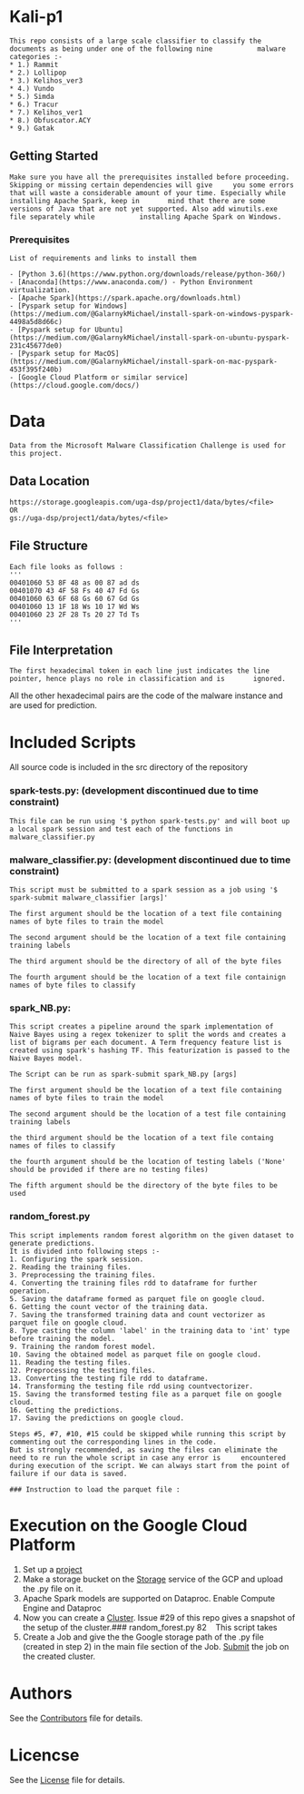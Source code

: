 # Kali-p1

    This repo consists of a large scale classifier to classify the documents as being under one of the following nine           malware categories :-
    * 1.) Rammit
    * 2.) Lollipop
    * 3.) Kelihos_ver3
    * 4.) Vundo
    * 5.) Simda
    * 6.) Tracur
    * 7.) Kelihos_ver1
    * 8.) Obfuscator.ACY
    * 9.) Gatak


## Getting Started

    Make sure you have all the prerequisites installed before proceeding. Skipping or missing certain dependencies will give     you some errors that will waste a considerable amount of your time. Especially while installing Apache Spark, keep in       mind that there are some versions of Java that are not yet supported. Also add winutils.exe file separately while           installing Apache Spark on Windows.

### Prerequisites

    List of requirements and links to install them

    - [Python 3.6](https://www.python.org/downloads/release/python-360/)
    - [Anaconda](https://www.anaconda.com/) - Python Environment virtualization.
    - [Apache Spark](https://spark.apache.org/downloads.html)
    - [Pyspark setup for Windows](https://medium.com/@GalarnykMichael/install-spark-on-windows-pyspark-4498a5d8d66c) 
    - [Pyspark setup for Ubuntu](https://medium.com/@GalarnykMichael/install-spark-on-ubuntu-pyspark-231c45677de0)
    - [Pyspark setup for MacOS](https://medium.com/@GalarnykMichael/install-spark-on-mac-pyspark-453f395f240b)
    - [Google Cloud Platform or similar service](https://cloud.google.com/docs/)

# Data
    Data from the Microsoft Malware Classification Challenge is used for this project.
  ## Data Location
    https://storage.googleapis.com/uga-dsp/project1/data/bytes/<file>
    OR
    gs://uga-dsp/project1/data/bytes/<file>
  
  ## File Structure
    Each file looks as follows :
    '''
    00401060 53 8F 48 as 00 87 ad ds 
    00401070 43 4F 58 Fs 40 47 Fd Gs
    00401060 63 6F 68 Gs 60 67 Gd Gs
    00401060 13 1F 18 Ws 10 17 Wd Ws
    00401060 23 2F 28 Ts 20 27 Td Ts
    '''
  ## File Interpretation
    The first hexadecimal token in each line just indicates the line pointer, hence plays no role in classification and is       ignored.
  All the other hexadecimal pairs are the code of the malware instance and are used for prediction. 

# Included Scripts
All source code is included in the src directory of the repository

  ### spark-tests.py: (development discontinued due to time constraint)
    This file can be run using '$ python spark-tests.py' and will boot up a local spark session and test each of the functions in malware_classifier.py
  ### malware_classifier.py: (development discontinued due to time constraint)
    This script must be submitted to a spark session as a job using '$ spark-submit malware_classifier [args]'
    
    The first argument should be the location of a text file containing names of byte files to train the model
    
    The second argument should be the location of a text file containing training labels
    
    The third argument should be the directory of all of the byte files
    
    The fourth argument should be the location of a text file containign names of byte files to classify
  ### spark_NB.py:
    This script creates a pipeline around the spark implementation of Naive Bayes using a regex tokenizer to split the words and creates a list of bigrams per each document. A Term frequency feature list is created using spark's hashing TF. This featurization is passed to the Naive Bayes model.
    
    The Script can be run as spark-submit spark_NB.py [args]
    
    The first argument should be the location of a text file containing names of byte files to train the model
    
    The second argument should be the location of a test file containing training labels
    
    the third argument should be the location of a text file containg names of files to classify
    
    the fourth argument should be the location of testing labels ('None' should be provided if there are no testing files)
    
    The fifth argument should be the directory of the byte files to be used
    
   ### random_forest.py
    This script implements random forest algorithm on the given dataset to generate predictions.
    It is divided into following steps :-
    1. Configuring the spark session.
    2. Reading the training files.
    3. Preprocessing the training files.
    4. Converting the training files rdd to dataframe for further operation.
    5. Saving the dataframe formed as parquet file on google cloud.  
    6. Getting the count vector of the training data.
    7. Saving the transformed training data and count vectorizer as parquet file on google cloud.
    8. Type casting the column 'label' in the training data to 'int' type before training the model.
    9. Training the random forest model.
    10. Saving the obtained model as parquet file on google cloud.
    11. Reading the testing files.
    12. Preprocessing the testing files.
    13. Converting the testing file rdd to dataframe.
    14. Transforming the testing file rdd using countvectorizer.
    15. Saving the transformed testing file as a parquet file on google cloud.
    16. Getting the predictions.
    17. Saving the predictions on google cloud.
    
    Steps #5, #7, #10, #15 could be skipped while running this script by commenting out the corresponding lines in the code.
    But is strongly recommended, as saving the files can eliminate the need to re run the whole script in case any error is     encountered during execution of the script. We can always start from the point of failure if our data is saved.
    
    ### Instruction to load the parquet file :
    
    
    
# Execution on the Google Cloud Platform
1) Set up a [project](https://cloud.google.com/dataproc/docs/guides/setup-project)
2) Make a storage bucket on the [Storage](https://cloud.google.com/storage/docs/creating-buckets) service of the GCP and upload the .py file on it.
3) Apache Spark models are supported on Dataproc. Enable Compute Engine and Dataproc
4) Now you can create a [Cluster](https://cloud.google.com/dataproc/docs/guides/create-cluster). Issue #29 of this repo gives a snapshot of the setup of the cluster.### random_forest.py
82
    This script takes 
5) Create a Job and give the the Google storage path of the .py file (created in step 2) in the main file section of the Job. [Submit](https://cloud.google.com/dataproc/docs/guides/submit-job) the job on the created cluster.

# Authors
See the [Contributors](https://github.com/dsp-uga/Kali-p1/blob/master/CONTRIBUTORS.md) file for details.

# Licencse
See the [License](https://github.com/dsp-uga/Kali-p1/blob/master/LICENSE) file for details.


